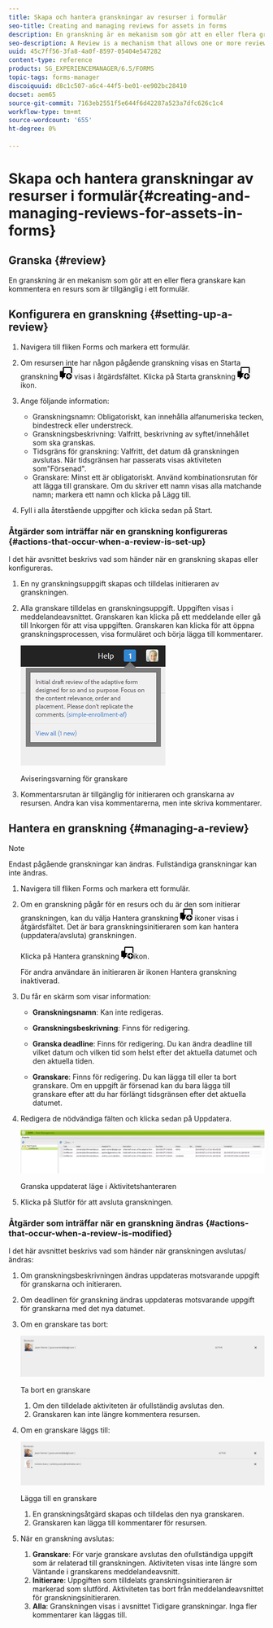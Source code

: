 ```yaml
---
title: Skapa och hantera granskningar av resurser i formulär
seo-title: Creating and managing reviews for assets in forms
description: En granskning är en mekanism som gör att en eller flera granskare kan kommentera en resurs som är tillgänglig i ett formulär.
seo-description: A Review is a mechanism that allows one or more reviewers to comment on an asset that is available in a form.
uuid: 45c7ff56-3fa8-4a0f-8597-05404e547282
content-type: reference
products: SG_EXPERIENCEMANAGER/6.5/FORMS
topic-tags: forms-manager
discoiquuid: d8c1c507-a6c4-44f5-be01-ee902bc28410
docset: aem65
source-git-commit: 7163eb2551f5e644f6d42287a523a7dfc626c1c4
workflow-type: tm+mt
source-wordcount: '655'
ht-degree: 0%

---
```



# Skapa och hantera granskningar av resurser i formulär{#creating-and-managing-reviews-for-assets-in-forms}

## Granska {#review}

En granskning är en mekanism som gör att en eller flera granskare kan kommentera en resurs som är tillgänglig i ett formulär.

## Konfigurera en granskning {#setting-up-a-review}

1. Navigera till fliken Forms och markera ett formulär.
1. Om resursen inte har någon pågående granskning visas en Starta granskning ![aem6forms_review_chat_comment](assets/aem6forms_review_chat_comment.png) visas i åtgärdsfältet. Klicka på Starta granskning ![aem6forms_review_chat_comment](assets/aem6forms_review_chat_comment.png) ikon.
1. Ange följande information:

   * Granskningsnamn: Obligatoriskt, kan innehålla alfanumeriska tecken, bindestreck eller understreck.
   * Granskningsbeskrivning: Valfritt, beskrivning av syftet/innehållet som ska granskas.
   * Tidsgräns för granskning: Valfritt, det datum då granskningen avslutas. När tidsgränsen har passerats visas aktiviteten som&quot;Försenad&quot;.
   * Granskare: Minst ett är obligatoriskt. Använd kombinationsrutan för att lägga till granskare. Om du skriver ett namn visas alla matchande namn; markera ett namn och klicka på Lägg till.

1. Fyll i alla återstående uppgifter och klicka sedan på Start.

### Åtgärder som inträffar när en granskning konfigureras {#actions-that-occur-when-a-review-is-set-up}

I det här avsnittet beskrivs vad som händer när en granskning skapas eller konfigureras.

1. En ny granskningsuppgift skapas och tilldelas initieraren av granskningen.
1. Alla granskare tilldelas en granskningsuppgift. Uppgiften visas i meddelandeavsnittet. Granskaren kan klicka på ett meddelande eller gå till Inkorgen för att visa uppgiften. Granskaren kan klicka för att öppna granskningsprocessen, visa formuläret och börja lägga till kommentarer.

   ![Aviseringsvarning för granskare](assets/noti.png)

   Aviseringsvarning för granskare

1. Kommentarsrutan är tillgänglig för initieraren och granskarna av resursen. Andra kan visa kommentarerna, men inte skriva kommentarer.

## Hantera en granskning {#managing-a-review}

>[!NOTE]
>
>Endast pågående granskningar kan ändras. Fullständiga granskningar kan inte ändras.

1. Navigera till fliken Forms och markera ett formulär.

1. Om en granskning pågår för en resurs och du är den som initierar granskningen, kan du välja Hantera granskning ![aem6forms_review_chat_comment](assets/aem6forms_review_chat_comment.png) ikoner visas i åtgärdsfältet. Det är bara granskningsinitieraren som kan hantera (uppdatera/avsluta) granskningen.

   Klicka på Hantera granskning ![aem6forms_review_chat_comment](assets/aem6forms_review_chat_comment.png)ikon.

   För andra användare än initieraren är ikonen Hantera granskning inaktiverad.

1. Du får en skärm som visar information:

   * **Granskningsnamn**: Kan inte redigeras.

   * **Granskningsbeskrivning**: Finns för redigering.

   * **Granska deadline**: Finns för redigering. Du kan ändra deadline till vilket datum och vilken tid som helst efter det aktuella datumet och den aktuella tiden.

   * **Granskare**: Finns för redigering. Du kan lägga till eller ta bort granskare. Om en uppgift är försenad kan du bara lägga till granskare efter att du har förlängt tidsgränsen efter det aktuella datumet.

1. Redigera de nödvändiga fälten och klicka sedan på Uppdatera.

   ![Granska uppdaterat läge i Aktivitetshanteraren](assets/tskmgr.png)

   Granska uppdaterat läge i Aktivitetshanteraren

1. Klicka på Slutför för att avsluta granskningen.

### Åtgärder som inträffar när en granskning ändras {#actions-that-occur-when-a-review-is-modified}

I det här avsnittet beskrivs vad som händer när granskningen avslutas/ändras:

1. Om granskningsbeskrivningen ändras uppdateras motsvarande uppgift för granskarna och initieraren.
1. Om deadlinen för granskning ändras uppdateras motsvarande uppgift för granskarna med det nya datumet.

1. Om en granskare tas bort:

   ![Ta bort en granskare](assets/removeduser.png)

   Ta bort en granskare

   1. Om den tilldelade aktiviteten är ofullständig avslutas den.
   1. Granskaren kan inte längre kommentera resursen.

1. Om en granskare läggs till:

   ![Lägga till en granskare](assets/addedreviewer.png)

   Lägga till en granskare

   1. En granskningsåtgärd skapas och tilldelas den nya granskaren.
   1. Granskaren kan lägga till kommentarer för resursen.

1. När en granskning avslutas:

   1. **Granskare**: För varje granskare avslutas den ofullständiga uppgift som är relaterad till granskningen. Aktiviteten visas inte längre som Väntande i granskarens meddelandeavsnitt.
   1. **Initierare**: Uppgiften som tilldelats granskningsinitieraren är markerad som slutförd. Aktiviteten tas bort från meddelandeavsnittet för granskningsinitieraren.
   1. **Alla**: Granskningen visas i avsnittet Tidigare granskningar. Inga fler kommentarer kan läggas till.

